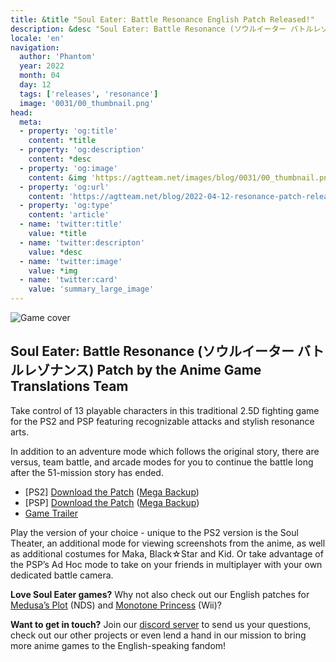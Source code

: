 ```yaml
---
title: &title "Soul Eater: Battle Resonance English Patch Released!"
description: &desc "Soul Eater: Battle Resonance (ソウルイーター バトルレゾナンス) Patch by the Anime Game Translations Team"
locale: 'en'
navigation:
  author: 'Phantom'
  year: 2022
  month: 04
  day: 12
  tags: ['releases', 'resonance']
  image: '0031/00_thumbnail.png'
head:
  meta:
  - property: 'og:title'
    content: *title
  - property: 'og:description'
    content: *desc
  - property: 'og:image'
    content: &img 'https://agtteam.net/images/blog/0031/00_thumbnail.png'
  - property: 'og:url'
    content: 'https://agtteam.net/blog/2022-04-12-resonance-patch-release'
  - property: 'og:type'
    content: 'article'
  - name: 'twitter:title'
    value: *title
  - name: 'twitter:descripton'
    value: *desc
  - name: 'twitter:image'
    value: *img
  - name: 'twitter:card'
    value: 'summary_large_image'
---
```


![Game cover](/images/blog/0031/681343377005068288_0.png)

## Soul Eater: Battle Resonance (ソウルイーター バトルレゾナンス) Patch by the Anime Game Translations Team

Take control of 13 playable characters in this traditional 2.5D fighting game for the PS2 and PSP featuring recognizable attacks and stylish resonance arts.

In addition to an adventure mode which follows the original story, there are versus, team battle, and arcade modes for you to continue the battle long after the 51-mission story has ended.

*   \[PS2\] [Download the Patch](https://www.romhacking.net/translations/6521/) ([Mega Backup](https://mega.nz/file/icAhmRSD#KE6mBAWQpbUTRkhCB5uxl6u0aVXxOGoSuX6l71KM9CQ))
*   \[PSP\] [Download the Patch](https://www.romhacking.net/translations/6518/) ([Mega Backup](https://mega.nz/file/bR4UGbyb#wKGVf_wUMBojcAbIoJSeRvYCitsUA8VUJAPnPQ3eYWI))  
*   [Game Trailer](https://youtu.be/cYAvcnGk5ZY)

Play the version of your choice - unique to the PS2 version is the Soul Theater, an additional mode for viewing screenshots from the anime, as well as additional costumes for Maka, Black☆Star and Kid. Or take advantage of the PSP’s Ad Hoc mode to take on your friends in multiplayer with your own dedicated battle camera.  

**Love Soul Eater games?**
Why not also check out our English patches for [Medusa’s Plot](https://agtteam.tumblr.com/post/619289551323725824/) (NDS) and [Monotone Princess](https://agtteam.tumblr.com/post/666547893190148097) (Wii)?

**Want to get in touch?**
Join our [discord server](https://discord.gg/UUF7Zbm) to send us your questions, check out our other projects or even lend a hand in our mission to bring more anime games to the English-speaking fandom!
